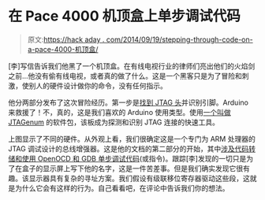 # 在 Pace 4000 机顶盒上单步调试代码

> 原文:[https://hack aday . com/2014/09/19/stepping-through-code-on-a-pace-4000-机顶盒/](https://hackaday.com/2014/09/19/stepping-through-code-on-a-pace-4000-set-top-box/)

[李]写信告诉我们他黑了一个机顶盒。在有线电视行业的律师们亮出他们的火焰剑之前…他没有偷有线电视，或者真的做了什么。这是一个黑客只是为了冒险和刺激，使别人的硬件设计做你的命令，没有任何指示。

他分两部分发布了这次冒险经历。第一步是[找到 JTAG 头](http://www.sodnpoo.com/posts.xml/pace4000_jtag.xml)并识别引脚。Arduino 来救援了！不，真的，这是我们喜欢的 Arduino 使用类型。使用[一个叫做 JTAGenum](https://github.com/cyphunk/JTAGenum/) 的软件包，该板成为探测和识别 JTAG 连接的快速工具。

上图显示了不同的硬件。从外观上看，我们很确定这是一个专门为 ARM 处理器的 JTAG 调试设计的总线增强器。这是他的文档的第二部分的开始，其中[涉及代码转储和使用 OpenOCD 和 GDB 单步调试代码](http://www.sodnpoo.com/posts.xml/pace4000_display_hack_over_jtag.xml)(或指令)。跟踪[李]发现的一切只是为了在盒子的显示屏上写下他的名字，这是一件苦差事。但是我们确实发现它很有趣。该显示器具有复杂的寻址方案。我们假设有级联移位寄存器驱动这些段，这就是为什么它会有这样的行为。自己看看吧，在评论中告诉我们你的想法。